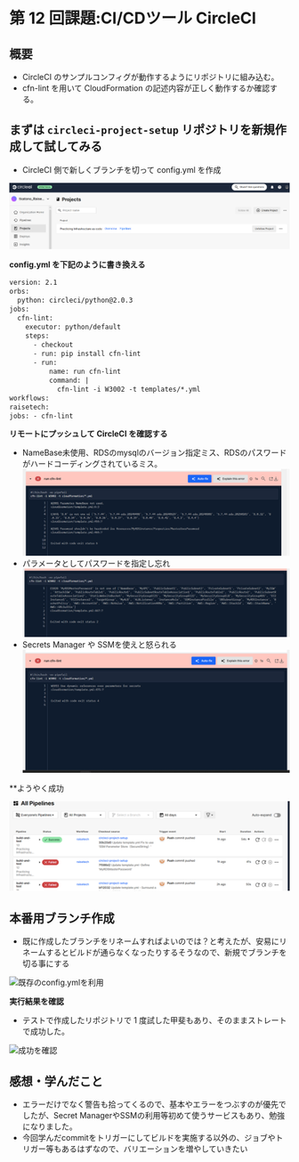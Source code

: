 # 第 12 回課題:CI/CDツール CircleCI

## 概要

- CircleCI のサンプルコンフィグが動作するようにリポジトリに組み込む。  
- cfn-lint を用いて CloudFormation の記述内容が正しく動作するか確認する。  

## まずは `circleci-project-setup` リポジトリを新規作成して試してみる  

- CircleCI 側で新しくブランチを切って config.yml を作成  

![テストで作成したリポジトリ](screenshots/12th/Screenshot-2025-04-07-220504.png)  

**config.yml を下記のように書き換える**  

```
version: 2.1
orbs:
  python: circleci/python@2.0.3
jobs:
  cfn-lint:
    executor: python/default
    steps:
      - checkout
      - run: pip install cfn-lint
      - run:
          name: run cfn-lint
          command: |
            cfn-lint -i W3002 -t templates/*.yml
workflows:
raisetech:
jobs: - cfn-lint
```

**リモートにプッシュして CircleCI を確認する**  

- NameBase未使用、RDSのmysqlのバージョン指定ミス、RDSのパスワードがハードコーディングされているミス。  
![error1](screenshots/12th/Screenshot-2025-04-08-001629.png)  
- パラメータとしてパスワードを指定し忘れ
![error2](screenshots/12th/Screenshot-2025-04-08-011853.png)
- Secrets Manager や SSMを使えと怒られる
![error3](screenshots/12th/Screenshot-2025-04-08-013608.png)  

**ようやく成功

![テスト成功](screenshots/12th//Screenshot-2025-04-08-024932.png)

## 本番用ブランチ作成

- 既に作成したブランチをリネームすればよいのでは？と考えたが、安易にリネームするとビルドが通らなくなったりするそうなので、新規でブランチを切る事にする

![既存のconfig.ymlを利用]()

**実行結果を確認**

- テストで作成したリポジトリで 1 度試した甲斐もあり、そのままストレートで成功した。

![成功を確認]()

## 感想・学んだこと

- エラーだけでなく警告も拾ってくるので、基本やエラーをつぶすのが優先でしたが、Secret ManagerやSSMの利用等初めて使うサービスもあり、勉強になりました。
- 今回学んだcommitをトリガーにしてビルドを実施する以外の、ジョブやトリガー等もあるはずなので、バリエーションを増やしていきたい
